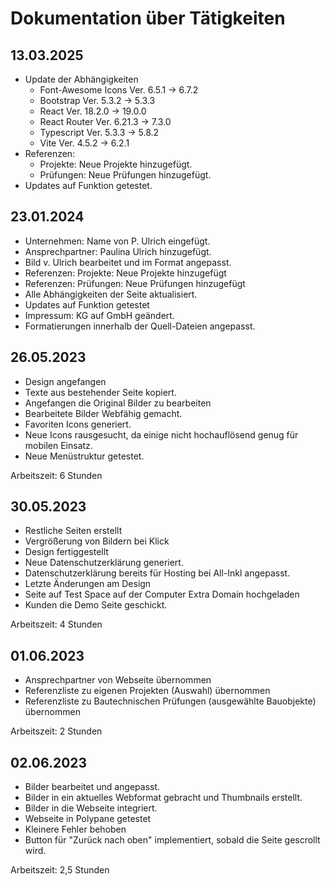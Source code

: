 # Dokumentation über Tätigkeiten

## 13.03.2025

- Update der Abhängigkeiten
  - Font-Awesome Icons Ver. 6.5.1 -> 6.7.2
  - Bootstrap Ver. 5.3.2 -> 5.3.3
  - React Ver. 18.2.0 -> 19.0.0
  - React Router Ver. 6.21.3 -> 7.3.0
  - Typescript Ver. 5.3.3 -> 5.8.2
  - Vite Ver. 4.5.2 -> 6.2.1
- Referenzen:
  - Projekte: Neue Projekte hinzugefügt.
  - Prüfungen: Neue Prüfungen hinzugefügt.
- Updates auf Funktion getestet.

## 23.01.2024

- Unternehmen: Name von P. Ulrich eingefügt.
- Ansprechpartner: Paulina Ulrich hinzugefügt.
- Bild v. Ulrich bearbeitet und im Format angepasst.
- Referenzen: Projekte: Neue Projekte hinzugefügt
- Referenzen: Prüfungen: Neue Prüfungen hinzugefügt
- Alle Abhängigkeiten der Seite aktualisiert.
- Updates auf Funktion getestet
- Impressum: KG auf GmbH geändert.
- Formatierungen innerhalb der Quell-Dateien angepasst.

## 26.05.2023

- Design angefangen
- Texte aus bestehender Seite kopiert.
- Angefangen die Original Bilder zu bearbeiten
- Bearbeitete Bilder Webfähig gemacht.
- Favoriten Icons generiert.
- Neue Icons rausgesucht, da einige nicht hochauflösend genug für mobilen Einsatz.
- Neue Menüstruktur getestet.

Arbeitszeit: 6 Stunden

## 30.05.2023

- Restliche Seiten erstellt
- Vergrößerung von Bildern bei Klick
- Design fertiggestellt
- Neue Datenschutzerklärung generiert.
- Datenschutzerklärung bereits für Hosting bei All-Inkl angepasst.
- Letzte Änderungen am Design
- Seite auf Test Space auf der Computer Extra Domain hochgeladen
- Kunden die Demo Seite geschickt.

Arbeitszeit: 4 Stunden

## 01.06.2023

- Ansprechpartner von Webseite übernommen
- Referenzliste zu eigenen Projekten (Auswahl) übernommen
- Referenzliste zu Bautechnischen Prüfungen (ausgewählte Bauobjekte) übernommen

Arbeitszeit: 2 Stunden

## 02.06.2023

- Bilder bearbeitet und angepasst.
- Bilder in ein aktuelles Webformat gebracht und Thumbnails erstellt.
- Bilder in die Webseite integriert.
- Webseite in Polypane getestet
- Kleinere Fehler behoben
- Button für "Zurück nach oben" implementiert, sobald die Seite gescrollt wird.

Arbeitszeit: 2,5 Stunden
